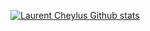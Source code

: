 <!--
**lcheylus/lcheylus** is a ✨ _special_ ✨ repository because its `README.md` (this file) appears on your GitHub profile.

Here are some ideas to get you started:

- 🔭 I’m currently working on ...
- 🌱 I’m currently learning ...
- 👯 I’m looking to collaborate on ...
- 🤔 I’m looking for help with ...
- 💬 Ask me about ...
- 📫 How to reach me: ...
- 😄 Pronouns: ...
- ⚡ Fun fact: ...
-->

[![Laurent Cheylus Github stats](https://github-readme-stats.vercel.app/api?username=lcheylus&show_icons=true&include_all_commits=true)](https://github.com/anuraghazra/github-readme-stats)
